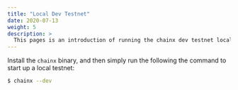 ```yaml
---
title: "Local Dev Testnet"
date: 2020-07-13
weight: 5
description: >
  This pages is an introduction of running the chainx dev testnet locally.
---
```


Install the `chainx` binary, and then simply run the following the command to start up a local testnet:

```bash
$ chainx --dev
```

